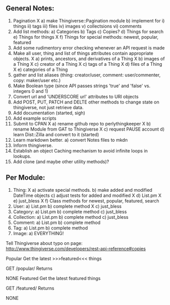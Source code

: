General Notes:
----------------------------------------------------------------------------------------

  1) Pagination
X   a) make Thingiverse::Pagination module
    b) implement for
	    i) things
	   ii) tags
	  iii) files
	   iv) images
	    v) collectsions
	   vi) comments
  2) Add list methods:
    a) Categories
    b) Tags
    c) Copies?
    d) Things for search
    e) Things for things
X   f) Things for special methods: newest, popular, featured
  3) Add some rudimentory error checking whenever an API request is made
  4) Make all user, thing and list of things attributes contain appropriate objects.
X   a) prints, ancestors, and derivatives of a Thing
X   b) images     of a Thing
X   c) creator    of a Thing
X   c) tags       of a Thing
X   d) files      of a Thing
X   e) categories of a Thing
  5) gather and list aliases (thing: creator/user, comment: user/commenter, copy: maker/user etc.)
  6) Make Boolean type (since API passes strings 'true' and 'false' vs. integers 0 and 1)
  7) Convert url and 'UNDERSCORE url' attributes to URI objects
  8) Add POST, PUT, PATCH and DELTE other methods to change state on thingiverse, not just retrieve data.
  9) Add documentation (started, sigh)
 10) Add example scripts
 11) Submit to CPAN
X  a) rename github repo to perlythingkeeper
X  b) rename Module from GAT to Thingiverse
X  c) request PAUSE account
   d) learn Dist::Zilla and convert to it (started)
 12) Learn markdown better.
   a) convert Notes files to mkdn
 13) Inform thingiverse.
 14) Establish an object Caching mechanism to avoid infinite loops in lookups.
 15) Add clone (and maybe other utility methods)?



Per Module:
----------------------------------------------------------------------------------------
  1) Thing:
X   a) activate special methods.
    b) make added and modified DateTime objects
    c) adjust tests for added and modified
X   d) List.pm
X   e) just_bless
X   f) Class methods for newest, popular, featured, search
  2) User:
    a) List.pm
    b) complete method
X   c) just_bless
  3) Category:
    a) List.pm
    b) complete method
    c) just_bless
  4) Collection:
    a) List.pm
    b) complete method
    c) just_bless
  5) Comment:
    a) List.pm
    b) complete method
  6) Tag:
    a) List.pm
    b) complete method
  7) Image:
    a) EVERYTHING!


Tell Thingiverse about typo on page: http://www.thingiverse.com/developers/rest-api-reference#copies

Popular
Get the latest >>>featured<<< things

GET /popular/
Returns

NONE
Featured
Get the latest featured things

GET /featured/
Returns

NONE
